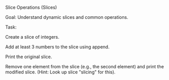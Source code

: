 Slice Operations (Slices)

Goal: Understand dynamic slices and common operations.

Task:

Create a slice of integers.

Add at least 3 numbers to the slice using append.

Print the original slice.

Remove one element from the slice (e.g., the second element) and print the modified slice. (Hint: Look up slice "slicing" for this).
